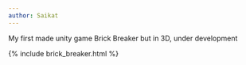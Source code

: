 ```yaml
---
author: Saikat
---
```


My first made unity game Brick Breaker but in 3D, under development
<!--more-->
{% include brick_breaker.html %}